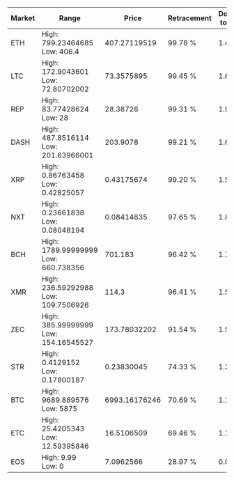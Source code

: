 | Market | Range | Price| Retracement | Doubles to 50% |
| --- | --- | --- | --- | --- |
| ETH | High: 799.23464685<br />Low: 406.4 | 407.27119519 | 99.78 % | 1.48 |
| LTC | High: 172.9043601<br />Low: 72.80702002 | 73.3575895 | 99.45 % | 1.67 |
| REP | High: 83.77428624<br />Low: 28 | 28.38726 | 99.31 % | 1.97 |
| DASH | High: 487.8516114<br />Low: 201.63966001 | 203.9078 | 99.21 % | 1.69 |
| XRP | High: 0.86763458<br />Low: 0.42825057 | 0.43175674 | 99.20 % | 1.50 |
| NXT | High: 0.23661838<br />Low: 0.08048194 | 0.08414635 | 97.65 % | 1.88 |
| BCH | High: 1789.99999999<br />Low: 660.738356 | 701.183 | 96.42 % | 1.75 |
| XMR | High: 236.59292988<br />Low: 109.7506926 | 114.3 | 96.41 % | 1.52 |
| ZEC | High: 385.99999999<br />Low: 154.16545527 | 173.78032202 | 91.54 % | 1.55 |
| STR | High: 0.4129152<br />Low: 0.17800187 | 0.23830045 | 74.33 % | 1.24 |
| BTC | High: 9689.889576<br />Low: 5875 | 6993.16176246 | 70.69 % | 1.11 |
| ETC | High: 25.4205343<br />Low: 12.59395846 | 16.5106509 | 69.46 % | 1.15 |
| EOS | High: 9.99<br />Low: 0 | 7.0962566 | 28.97 % | 0.00 |
